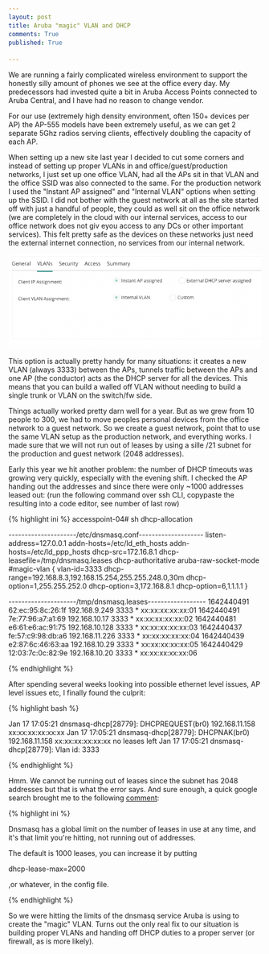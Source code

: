 ```yaml
---
layout: post
title: Aruba "magic" VLAN and DHCP
comments: True
published: True

---
```


We are running a fairly complicated wireless environment to support the honestly silly amount of phones we see at the office every day. My predecessors had invested quite a bit in Aruba Access Points connected to Aruba Central, and I have had no reason to change vendor.

For our use (extremely high density environment, often 150+ devices per AP) the AP-555 models have been extremely useful, as we can get 2 separate 5Ghz radios serving clients, effectively doubling the capacity of each AP.

When setting up a new site last year I decided to cut some corners and instead of setting up proper VLANs in and office/guest/production networks, I just set up one office VLAN, had all the APs sit in that VLAN and the office SSID was also connected to the same. For the production network I  used the "Instant AP assigned" and "Internal VLAN" options when setting up the SSID. I did not bother with the guest network at all as the site started off with just a handful of people, they could as well sit on the office network (we are completely in the cloud with our internal services, access to our office network does not giv eyou access to any DCs or other important services). This felt pretty safe as the devices on these networks just need the external internet connection, no services from our internal network.

![image](/public/aruba_vlan.png)

This option is actually pretty handy for many situations: it creates a new VLAN (always 3333) between the APs, tunnels traffic between the APs and one AP (the conductor) acts as the DHCP server for all the devices. This means that you can build a walled off VLAN without needing to build a single trunk or VLAN on the switch/fw side. 

Things actually worked pretty darn well for a year. But as we grew from 10 people to 300, we had to move peoples personal devices from the office network to a guest network. So we create a guest network, point that to use the same VLAN setup as the production network, and everything works. I made sure that we will not run out of leases by using a sille /21 subnet for the production and guest network (2048 addresses).

Early this year we hit another problem: the number of DHCP timeouts was growing very quickly, especially with the evening shift. I checked the AP handing out the addresses and since there were only ~1000 addresses leased out: (run the following command over ssh CLI, copypaste the resulting into a code editor, see number of last row)

{% highlight ini %}
accesspoint-04# sh dhcp-allocation

---------------------/etc/dnsmasq.conf--------------------
listen-address=127.0.0.1
addn-hosts=/etc/ld_eth_hosts
addn-hosts=/etc/ld_ppp_hosts
dhcp-src=172.16.8.1
dhcp-leasefile=/tmp/dnsmasq.leases
dhcp-authoritative
aruba-raw-socket-mode
#magic-vlan
{
	vlan-id=3333
	dhcp-range=192.168.8.3,192.168.15.254,255.255.248.0,30m
	dhcp-option=1,255.255.252.0
	dhcp-option=3,172.168.8.1
	dhcp-option=6,1.1.1.1
}

---------------------/tmp/dnsmasq.leases------------------
1642440491 62:ec:95:8c:26:1f 192.168.9.249 3333 * xx:xx:xx:xx:xx:01
1642440491 7e:77:96:a7:a1:69 192.168.10.17 3333 * xx:xx:xx:xx:xx:02
1642440481 e6:61:e6:ac:91:75 192.168.10.128 3333 * xx:xx:xx:xx:xx:03
1642440437 fe:57:c9:98:db:a6 192.168.11.226 3333 * xx:xx:xx:xx:xx:04
1642440439 e2:87:6c:46:63:aa 192.168.10.29 3333 * xx:xx:xx:xx:xx:05
1642440429 12:03:7c:0c:82:9e 192.168.10.20 3333 * xx:xx:xx:xx:xx:06

{% endhighlight %}

After spending several weeks looking into possible ethernet level issues, AP level issues etc, I finally found the culprit:

{% highlight bash %}

Jan 17 17:05:21   dnsmasq-dhcp[28779]: DHCPREQUEST(br0) 192.168.11.158 xx:xx:xx:xx:xx:xx
Jan 17 17:05:21   dnsmasq-dhcp[28779]: DHCPNAK(br0) 192.168.11.158 xx:xx:xx:xx:xx:xx no leases left
Jan 17 17:05:21   dnsmasq-dhcp[28779]: Vlan id: 3333

{% endhighlight %}

Hmm. We cannot be running out of leases since the subnet has 2048 addresses but that is what the error says. And sure enough, a quick google search brought me to the following [comment](https://lists.thekelleys.org.uk/pipermail/dnsmasq-discuss/2015q3/009871.html):


{% highlight ini %}

Dnsmasq has a global limit on the number of leases in use at any time,
and it's that limit you're hitting, not running out of addresses.


The default is 1000 leases, you can increase it by putting

dhcp-lease-max=2000

,or whatever, in the config file.

{% endhighlight %}

So we were hitting the limits of the dnsmasq service Aruba is using to create the "magic" VLAN. Turns out the only real fix to our situation is building proper VLANs and handing off DHCP duties to a proper server (or firewall, as is more likely). 